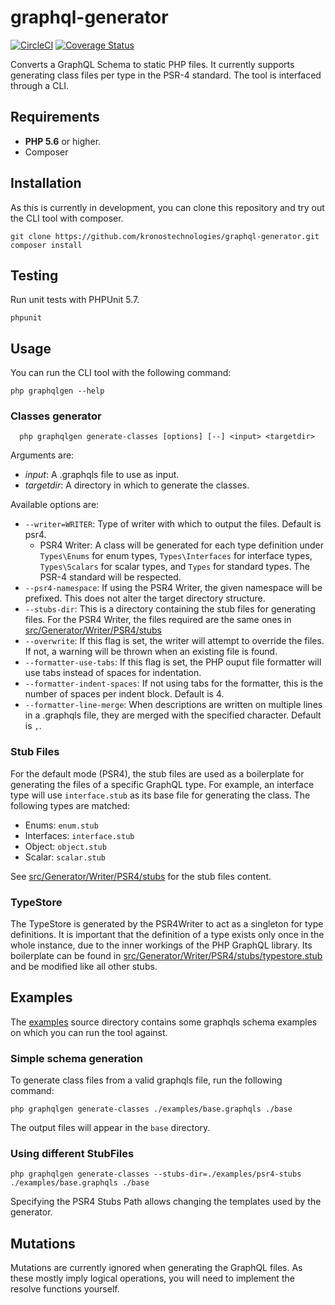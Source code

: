 # graphql-generator

[![CircleCI](https://circleci.com/gh/kronostechnologies/graphql-generator.svg?style=svg)](https://circleci.com/gh/kronostechnologies/graphql-generator)
[![Coverage Status](https://coveralls.io/repos/github/kronostechnologies/graphql-generator/badge.svg?branch=master)](https://coveralls.io/github/kronostechnologies/graphql-generator?branch=master)

Converts a GraphQL Schema to static PHP files. It currently supports generating class files per type in the PSR-4 standard. The tool is interfaced through a CLI.

## Requirements

- **PHP 5.6** or higher.
- Composer


## Installation

As this is currently in development, you can clone this repository and try out the CLI tool with composer.

```
git clone https://github.com/kronostechnologies/graphql-generator.git
composer install
```


## Testing

Run unit tests with PHPUnit 5.7.

```
phpunit
```


## Usage

You can run the CLI tool with the following command:

```
php graphqlgen --help
```


### Classes generator

```
  php graphqlgen generate-classes [options] [--] <input> <targetdir>
```

Arguments are:
* _input_: A .graphqls file to use as input.
* _targetdir_: A directory in which to generate the classes.

Available options are:
* `--writer=WRITER`: Type of writer with which to output the files. Default is psr4.
    * PSR4 Writer: A class will be generated for each type definition under `Types\Enums` for enum types, `Types\Interfaces` for interface types, `Types\Scalars` for scalar types, and `Types` for standard types. The PSR-4 standard will be respected.
* `--psr4-namespace`: If using the PSR4 Writer, the given namespace will be prefixed. This does not alter the target directory structure.
* `--stubs-dir`: This is a directory containing the stub files for generating files. For the PSR4 Writer, the files required are the same ones in [src/Generator/Writer/PSR4/stubs](./src/Generator/Writer/PSR4/stubs)
* `--overwrite`: If this flag is set, the writer will attempt to override the files. If not, a warning will be thrown when an existing file is found.
* `--formatter-use-tabs`: If this flag is set, the PHP ouput file formatter will use tabs instead of spaces for indentation.
* `--formatter-indent-spaces`: If not using tabs for the formatter, this is the number of spaces per indent block. Default is 4.
* `--formatter-line-merge`: When descriptions are written on multiple lines in a .graphqls file, they are merged with the specified character. Default is `,`.

### Stub Files

For the default mode (PSR4), the stub files are used as a boilerplate for generating the files of a specific GraphQL type. For example, an interface type will use `interface.stub` as its base file for generating the class. The following types are matched:

* Enums: `enum.stub`
* Interfaces: `interface.stub`
* Object: `object.stub`
* Scalar: `scalar.stub`

See [src/Generator/Writer/PSR4/stubs](./src/Generator/Writer/PSR4/stubs) for the stub files content.

### TypeStore

The TypeStore is generated by the PSR4Writer to act as a singleton for type definitions. It is important that the definition of a type exists only once in the whole instance, due to the inner workings of the PHP GraphQL library. Its boilerplate can be found in [src/Generator/Writer/PSR4/stubs/typestore.stub](./src/Generator/Writer/PSR4/stubs/typestore.stub) and be modified like all other stubs.


## Examples

The [examples](./examples) source directory contains some graphqls schema examples on which you can run the tool against.

### Simple schema generation

To generate class files from a valid graphqls file, run the following command:

```
php graphqlgen generate-classes ./examples/base.graphqls ./base
```

The output files will appear in the `base` directory.


### Using different StubFiles

```
php graphqlgen generate-classes --stubs-dir=./examples/psr4-stubs ./examples/base.graphqls ./base
```

Specifying the PSR4 Stubs Path allows changing the templates used by the generator.


## Mutations

Mutations are currently ignored when generating the GraphQL files. As these mostly imply logical operations, you will need to implement the resolve functions yourself.

